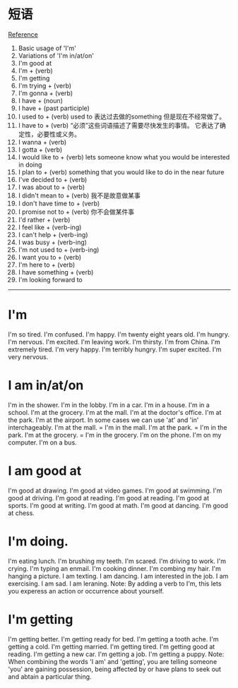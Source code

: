 # 短语

[Reference](https://www.talkenglish.com/speaking/basics/speaking_basics_i.aspx)

1. Basic usage of 'I'm'
2. Variations of 'I'm in/at/on'
3. I'm good at
4. I'm + (verb)
5. I'm getting
6. I'm trying + (verb)
7. I'm gonna + (verb)
8. I have + (noun)
9. I have + (past participle)
10. I used to + (verb)
used to 表达过去做的something 但是现在不经常做了。
11. I have to + (verb)
“必须”这些词语描述了需要尽快发生的事情。 它表达了确定性，必要性或义务。
12. I wanna + (verb)
13. I gotta + (verb)
14. I would like to + (verb)
lets someone know what you would be interested in doing
15. I plan to + (verb)
something that you would like to do in the near future
16. I've decided to + (verb)
17. I was about to + (verb)
18. I didn't mean to + (verb)
我不是故意做某事
19. I don't have time to + (verb)
20. I promise not to + (verb)
你不会做某件事
21. I'd rather + (verb)
22. I feel like + (verb-ing)
23. I can't help + (verb-ing)
24. I was busy + (verb-ing)
25. I'm not used to + (verb-ing)
26. I want you to + (verb)
27. I'm here to + (verb)
28. I have something + (verb)
29. I'm looking forward to

---------------------------------------------------------------
# I'm

I'm so tired.
I'm confused.
I'm happy.
I'm twenty eight years old.
I'm hungry.
I'm nervous.
I'm excited.
I'm leaving work.
I'm thirsty.
I'm from China.
I'm extremely tired.
I'm very happy.
I'm terribly hungry.
I'm super excited.
I'm very nervous.

# I am in/at/on

I'm in the shower.
I'm in the lobby.
I'm in a car.
I'm in a house.
I'm in a school.
I'm at the grocery.
I'm at the mall.
I'm at the doctor's office.
I'm at the park.
I'm at the airport.
In some cases we can use 'at' and 'in' interchageably.
I'm at the mall. = I'm in the mall.
I'm at the park. = I'm in the park.
I'm at the grocery. = I'm in the grocery.
I'm on the phone.
I'm on my computer.
I'm on a bus.

# I am good at

I'm good at drawing.
I'm good at video games.
I'm good at swimming.
I'm good at driving.
I'm good at reading.
I'm good at reading.
I'm good at sports.
I'm good at writing.
I'm good at math.
I'm good at dancing.
I'm good at chess.

# I'm doing.

I'm eating lunch.
I'm brushing my teeth.
I'm scared.
I'm driving to work.
I'm crying.
I'm typing an enmail.
I'm cooking dinner.
I'm combing my hair.
I'm hanging a picture.
I am texting.
I am dancing.
I am interested in the job.
I am exercising.
I am sad.
I am leraning.
Note: By adding a verb to I'm, this lets you experess an action or occurrence about yourself.

# I'm getting

I'm getting better.
I'm getting ready for bed.
I'm getting a tooth ache.
I'm getting a cold.
I'm getting married.
I'm getting tired.
I'm getting good at reading.
I'm getting a new car.
I'm getting a job.
I'm getting a puppy.
Note: When combining the words 'I am' and 'getting', you are telling someone 'you' are gaining possession, being affected by or have plans to seek out and abtain a particular thing.



